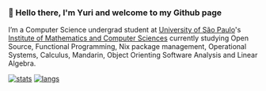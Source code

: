 ###  👋 Hello there, I'm Yuri and welcome to my Github page

I’m a Computer Science undergrad student at [University of São Paulo](https://usp.br)'s [Institute of Mathematics and Computer Sciences](https://www.icmc.usp.br/en/) currently studying Open Source, Functional Programming, Nix package management, Operational Systems, Calculus, Mandarin, Object Orienting Software Analysis and Linear Algebra. 

[![stats](https://github-readme-stats.vercel.app/api?username=yuri117&theme=material-palenight)](https://github.com/yuri117)
[![langs](https://github-readme-stats.vercel.app/api/top-langs/?username=yuri117&langs_count=8&layout=compact&theme=material-palenight)](https://github.com/yuri117?tab=repositories)
